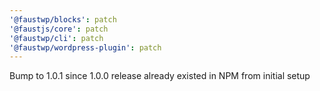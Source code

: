 ```yaml
---
'@faustwp/blocks': patch
'@faustjs/core': patch
'@faustwp/cli': patch
'@faustwp/wordpress-plugin': patch
---
```


Bump to 1.0.1 since 1.0.0 release already existed in NPM from initial setup
